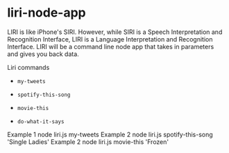 

# liri-node-app

LIRI is like iPhone's SIRI. However, while SIRI is a Speech Interpretation and Recognition Interface, LIRI is a Language Interpretation and Recognition Interface. LIRI will be a command line node app that takes in parameters and gives you back data.


Liri commands
* `my-tweets`

* `spotify-this-song`

* `movie-this`

* `do-what-it-says`

Example 1 node liri.js my-tweets
Example 2 node liri.js spotify-this-song 'Single Ladies'
Example 2 node liri.js movie-this 'Frozen'

